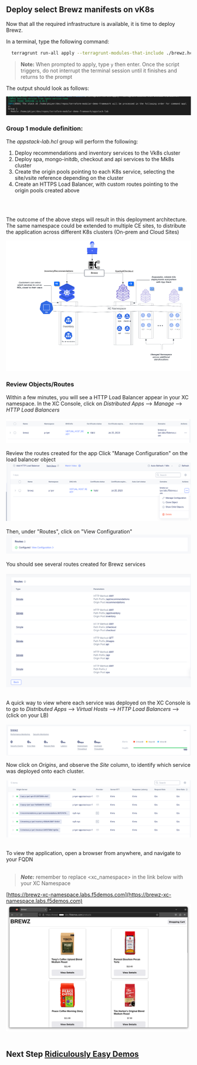 ## Deploy select Brewz manifests on vK8s

Now that all the required infrastructure is available, it is time to deploy Brewz.

In a terminal, type the following command:

  ```bash
    terragrunt run-all apply --terragrunt-modules-that-include ./brewz.hcl
   ```

  > **Note:** When prompted to apply, type `y` then enter. Once the script triggers, do not interrupt the terminal session until it finishes and returns to the prompt

The output should look as follows:

![](/images/brewz-group.png)

### Group 1 module definition:

The *appstack-lab.hcl* group will perform the following:
1) Deploy recommendations and inventory services to the Vk8s cluster
2) Deploy spa, mongo-initdb, checkout and api services to the Mk8s cluster
3) Create the origin pools pointing to each K8s service, selecting the site/vsite reference depending on the cluster
4) Create an HTTPS Load Balancer, with custom routes pointing to the origin pools created above
<br/>
<br/>

The outcome of the above steps will result in this deployment architecture. The same namespace could be extended to multiple CE sites, to distribute the application across different K8s clusters (On-prem and Cloud Sites)

![](./images/brewz-arch.png)



### Review Objects/Routes

Within a few minutes, you will see a HTTP Load Balancer appear in your XC namespace. In the XC Console, click on *Distributed Apps* --> *Manage* --> *HTTP Load Balancers*
<br/>
<br/>
![](./images/lb-object.png)
<br/>
<br/>
Review the routes created for the app
Click "Manage Configuration" on the load balancer object
![](./images/lb-manage.png)
<br/>
<br/>
Then, under "Routes", click on "View Configuration"
![](./images/routes-view-conf.png)
<br/>
<br/>
You should see several routes created for Brewz services
<br/>
<br/>
![](./images/lb-routes.png)
<br/>
<br/>

A quick way to view where each service was deployed on the XC Console is to go to *Distributed Apps* --> *Virtual Hosts* --> *HTTP Load Balancers* --> (click on your LB)
<br/>
<br/>
![](./images/lb-view.png)


Now click on *Origins*, and observe the *Site* column, to identify which service was deployed onto each cluster.
<br/>
<br/>
![](./images/lb-origins-locations.png)
<br/>
<br/>

To view the application, open a browser from anywhere, and navigate to your FQDN
<br/>
<br/>
> ***Note:*** remember to replace <xc_namespace> in the link below with your XC Namespace

[https://brewz-xc-namespace.labs.f5demos.com](https://brewz-xc-namespace.labs.f5demos.com)
<br/>
![](./images/brewz-web.png)
<br/>
<br/>

## Next Step  [Ridiculously Easy Demos](lab_1.4.md)
